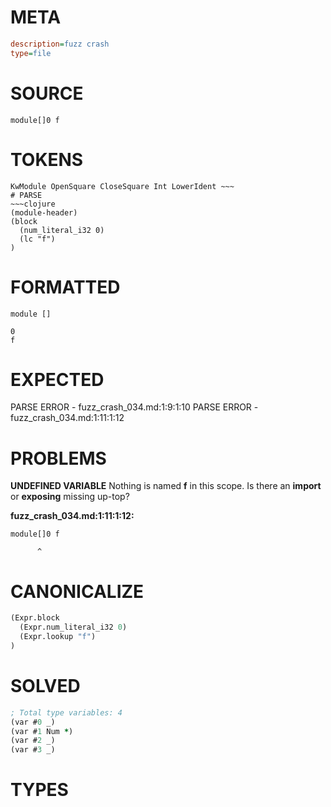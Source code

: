 # META
~~~ini
description=fuzz crash
type=file
~~~
# SOURCE
~~~roc
module[]0 f
~~~
# TOKENS
~~~text
KwModule OpenSquare CloseSquare Int LowerIdent ~~~
# PARSE
~~~clojure
(module-header)
(block
  (num_literal_i32 0)
  (lc "f")
)
~~~
# FORMATTED
~~~roc
module []

0
f
~~~
# EXPECTED
PARSE ERROR - fuzz_crash_034.md:1:9:1:10
PARSE ERROR - fuzz_crash_034.md:1:11:1:12
# PROBLEMS
**UNDEFINED VARIABLE**
Nothing is named **f** in this scope.
Is there an **import** or **exposing** missing up-top?

**fuzz_crash_034.md:1:11:1:12:**
```roc
module[]0 f
```
          ^


# CANONICALIZE
~~~clojure
(Expr.block
  (Expr.num_literal_i32 0)
  (Expr.lookup "f")
)
~~~
# SOLVED
~~~clojure
; Total type variables: 4
(var #0 _)
(var #1 Num *)
(var #2 _)
(var #3 _)
~~~
# TYPES
~~~roc
~~~
